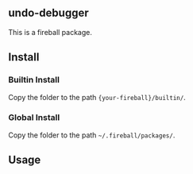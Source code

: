 ## undo-debugger

This is a fireball package.

## Install

### Builtin Install

Copy the folder to the path `{your-fireball}/builtin/`.

### Global Install

Copy the folder to the path `~/.fireball/packages/`.

## Usage
